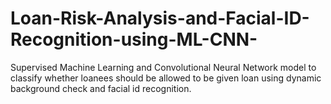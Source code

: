 # Loan-Risk-Analysis-and-Facial-ID-Recognition-using-ML-CNN-
Supervised Machine Learning and Convolutional Neural Network model to classify whether loanees should be allowed to be given loan using dynamic background check and facial id recognition.
